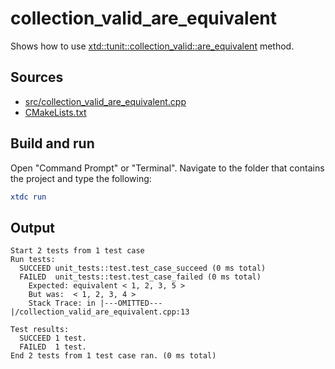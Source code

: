 # collection_valid_are_equivalent

Shows how to use [xtd::tunit::collection_valid::are_equivalent](https://gammasoft71.github.io/xtd/reference_guides/latest/classxtd_1_1tunit_1_1collection__valid.html#a19baa1c5befef17048b447234959733e) method.

## Sources

* [src/collection_valid_are_equivalent.cpp](src/collection_valid_are_equivalent.cpp)
* [CMakeLists.txt](CMakeLists.txt)

## Build and run

Open "Command Prompt" or "Terminal". Navigate to the folder that contains the project and type the following:

```cmake
xtdc run
```

## Output

```
Start 2 tests from 1 test case
Run tests:
  SUCCEED unit_tests::test.test_case_succeed (0 ms total)
  FAILED  unit_tests::test.test_case_failed (0 ms total)
    Expected: equivalent < 1, 2, 3, 5 >
    But was:  < 1, 2, 3, 4 >
    Stack Trace: in |---OMITTED---|/collection_valid_are_equivalent.cpp:13

Test results:
  SUCCEED 1 test.
  FAILED  1 test.
End 2 tests from 1 test case ran. (0 ms total)
```
